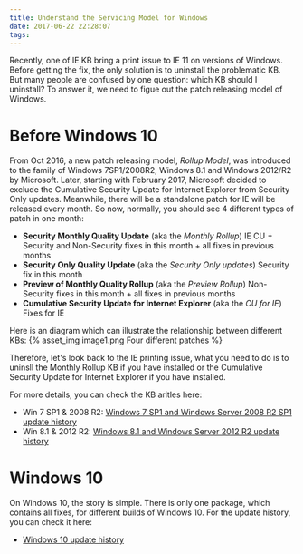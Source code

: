 ```yaml
---
title: Understand the Servicing Model for Windows
date: 2017-06-22 22:28:07
tags:
---
```

Recently, one of IE KB bring a print issue to IE 11 on versions of Windows. Before getting the fix, the only solution is to uninstall the problematic KB. But many people are confused by one question: which KB should I uninstall? To answer it, we need to figue out the patch releasing model of Windows.
<!-- more --> 
# Before Windows 10
From Oct 2016, a new patch releasing model, *Rollup Model*, was introduced to the family of Windows 7SP1/2008R2, Windows 8.1 and Windows 2012/R2 by Microsoft. Later, starting with February 2017, Microsoft decided to exclude the Cumulative Security Update for Internet Explorer from Security Only updates. Meanwhile, there will be a standalone patch for IE will be released every month. So now, normally, you should see 4 different types of patch in one month:
* **Security Monthly Quality Update** (aka the *Monthly Rollup*)
    IE CU + Security and Non-Security fixes in this month + all fixes in previous months
* **Security Only Quality Update** (aka the *Security Only updates*)
    Security fix in this month                                                          
* **Preview of Monthly Quality Rollup** (aka the *Preview Rollup*)
    Non-Security fixes in this month +  all fixes in previous months                    
* **Cumulative Security Update for Internet Explorer** (aka the *CU for IE*)
    Fixes for IE                                                                        
    
Here is an diagram which can illustrate the relationship between different KBs:
{% asset_img image1.png Four different patches %}

Therefore, let's look back to the IE printing issue, what you need to do is to uninsll the Monthly Rollup KB if you have installed or the Cumulative Security Update for Internet Explorer if you have installed.

For more details, you can check the KB aritles here:
* Win 7 SP1 & 2008 R2: [Windows 7 SP1 and Windows Server 2008 R2 SP1 update history](https://support.microsoft.com/en-us/help/4009469)
* Win 8.1 & 2012 R2: [Windows 8.1 and Windows Server 2012 R2 update history](https://support.microsoft.com/en-us/help/4009470)

# Windows 10
On Windows 10, the story is simple. There is only one package, which contains all fixes, for different builds of Windows 10. For the update history, you can check it here:
* [Windows 10 update history](https://support.microsoft.com/en-us/help/4018124/windows-10-update-history)